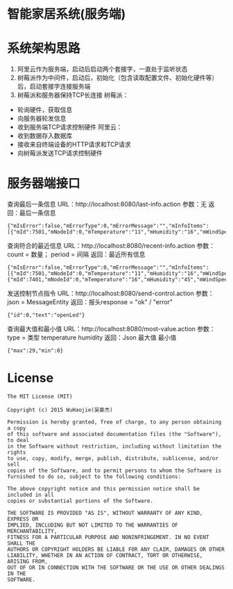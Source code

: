 # 智能家居系统(服务端)

# 系统架构思路
1. 阿里云作为服务端，启动后启动两个套接字，一直处于监听状态
2. 树莓派作为中间件，启动后，初始化（包含读取配置文件、初始化硬件等）后，启动套接字连接服务端
3. 树莓派和服务器保持TCP长连接
树莓派：
 * 轮询硬件，获取信息
 * 向服务器轮发信息
 * 收到服务端TCP请求控制硬件
阿里云：
 * 收到数据存入数据库
 * 接收来自终端设备的HTTP请求和TCP请求
 * 向树莓派发送TCP请求控制硬件

# 服务器端接口

查询最后一条信息
URL：http://localhost:8080/last-info.action
参数：无
返回：最后一条信息
```
{"mIsError":false,"mErrorType":0,"mErrorMessage":"","mInfoItems":[{"mId":7501,"mNodeId":0,"mTemperature":"11","mHumidity":"16","mWindSpeed":"","mWindDirection":"","mCurtainState":"","mIsSafe":"","mSmoke":"","mUltrasonicWave":"","mTimeStamp":1467800797000}]}
```

查询符合的最近信息
URL：http://localhost:8080/recent-info.action
参数：count = 数量； period = 间隔
返回：最近所有信息
```
{"mIsError":false,"mErrorType":0,"mErrorMessage":"","mInfoItems":[{"mId":7501,"mNodeId":0,"mTemperature":"11","mHumidity":"16","mWindSpeed":"","mWindDirection":"","mCurtainState":"","mIsSafe":"","mSmoke":"","mUltrasonicWave":"","mTimeStamp":1467800797000},{"mId":7401,"mNodeId":0,"mTemperature":"16","mHumidity":"45","mWindSpeed":"","mWindDirection":"","mCurtainState":"","mIsSafe":"","mSmoke":"","mUltrasonicWave":"","mTimeStamp":1467800796000}]}
```

发送控制节点指令
URL：http://localhost:8080/send-control.action
参数：json = MessageEntity
返回：报头response = "ok" / "error"
```
{"id":0,"text":"openLed"}
```

查询最大值和最小值
URL：http://localhost:8080/most-value.action
参数：type = 类型 temperature humidity
返回：Json 最大值 最小值
```
{"max":29,"min":0}
```

# License
    The MIT License (MIT)

    Copyright (c) 2015 WuHaojie(吴豪杰)

    Permission is hereby granted, free of charge, to any person obtaining a copy
    of this software and associated documentation files (the "Software"), to deal
    in the Software without restriction, including without limitation the rights
    to use, copy, modify, merge, publish, distribute, sublicense, and/or sell
    copies of the Software, and to permit persons to whom the Software is
    furnished to do so, subject to the following conditions:

    The above copyright notice and this permission notice shall be included in all
    copies or substantial portions of the Software.

    THE SOFTWARE IS PROVIDED "AS IS", WITHOUT WARRANTY OF ANY KIND, EXPRESS OR
    IMPLIED, INCLUDING BUT NOT LIMITED TO THE WARRANTIES OF MERCHANTABILITY,
    FITNESS FOR A PARTICULAR PURPOSE AND NONINFRINGEMENT. IN NO EVENT SHALL THE
    AUTHORS OR COPYRIGHT HOLDERS BE LIABLE FOR ANY CLAIM, DAMAGES OR OTHER
    LIABILITY, WHETHER IN AN ACTION OF CONTRACT, TORT OR OTHERWISE, ARISING FROM,
    OUT OF OR IN CONNECTION WITH THE SOFTWARE OR THE USE OR OTHER DEALINGS IN THE
    SOFTWARE.
